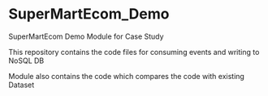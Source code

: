 # SuperMartEcom_Demo
SuperMartEcom Demo Module for Case Study

This repository contains the code files for consuming events and writing to NoSQL DB

Module also contains the code which compares the code with existing Dataset
